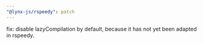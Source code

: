 ```yaml
---
"@lynx-js/rspeedy": patch
---
```


fix: disable lazyCompilation by default, because it has not yet been adapted in rspeedy.
